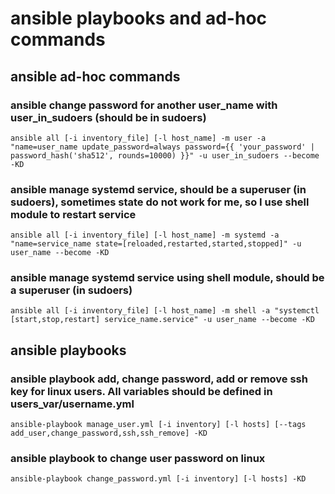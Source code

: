 # ansible playbooks and ad-hoc commands
## ansible ad-hoc commands
### ansible change password for another user_name with user_in_sudoers (should be in sudoers)
`ansible all [-i inventory_file] [-l host_name] -m user -a "name=user_name update_password=always password={{ 'your_password' | password_hash('sha512', rounds=10000) }}" -u user_in_sudoers --become -KD`

### ansible manage systemd service, should be a superuser (in sudoers), sometimes state do not work for me, so I use shell module to restart service
`ansible all [-i inventory_file] [-l host_name] -m systemd -a "name=service_name state=[reloaded,restarted,started,stopped]" -u user_name --become -KD`

### ansible manage systemd service using shell module, should be a superuser (in sudoers)
`ansible all [-i inventory_file] [-l host_name] -m shell -a "systemctl [start,stop,restart] service_name.service" -u user_name --become -KD`

## ansible playbooks
### ansible playbook add, change password, add or remove ssh key for linux users. All variables should be defined in users_var/username.yml
`ansible-playbook manage_user.yml [-i inventory] [-l hosts] [--tags add_user,change_password,ssh,ssh_remove] -KD`

### ansible playbook to change user password on linux
`ansible-playbook change_password.yml [-i inventory] [-l hosts] -KD`
